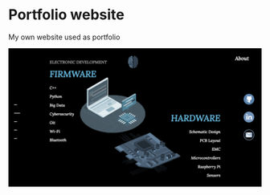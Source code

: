 # Portfolio website
My own website used as portfolio

![Portfolio website](https://raw.githubusercontent.com/SergioAlfaroLahoz/React_Portfolio_Website/New-Design/src/components/img/Portfolio.JPG)